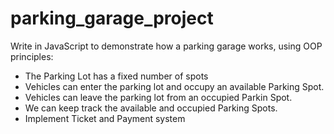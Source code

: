 # parking_garage_project

Write in JavaScript to demonstrate how a parking garage works, using OOP principles:
- The Parking Lot has a fixed number of spots
- Vehicles can enter the parking lot and occupy an available Parking Spot.
- Vehicles can leave the parking lot from an occupied Parkin Spot.
- We can keep track the available and occupied Parking Spots.
- Implement Ticket and Payment system
